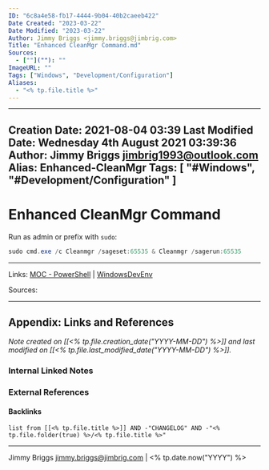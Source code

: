 ```yaml
---
ID: "6c8a4e58-fb17-4444-9b04-40b2caeeb422"
Date Created: "2023-03-22"
Date Modified: "2023-03-22"
Author: Jimmy Briggs <jimmy.briggs@jimbrig.com>
Title: "Enhanced CleanMgr Command.md"
Sources: 
  - [""](""): ""
ImageURL: ""
Tags: ["Windows", "Development/Configuration"]
Aliases:
  - "<% tp.file.title %>"
---
```


---
Creation Date: 2021-08-04 03:39
Last Modified Date: Wednesday 4th August 2021 03:39:36
Author: Jimmy Briggs <jimbrig1993@outlook.com>
Alias: Enhanced-CleanMgr
Tags: [ "#Windows", "#Development/Configuration" ]
---

# Enhanced CleanMgr Command

Run as admin or prefix with `sudo`:

```powershell
sudo cmd.exe /c Cleanmgr /sageset:65535 & Cleanmgr /sagerun:65535
```

***

Links: [MOC - PowerShell](../1-Maps-of-Content/MOC%20-%20PowerShell.md) | [WindowsDevEnv](Windows%20Developer%20Environment.md)

Sources:



***

## Appendix: Links and References

*Note created on [[<% tp.file.creation_date("YYYY-MM-DD") %>]] and last modified on [[<% tp.file.last_modified_date("YYYY-MM-DD") %>]].*

### Internal Linked Notes

### External References

#### Backlinks

```dataview
list from [[<% tp.file.title %>]] AND -"CHANGELOG" AND -"<% tp.file.folder(true) %>/<% tp.file.title %>"
```


***

Jimmy Briggs <jimmy.briggs@jimbrig.com> | <% tp.date.now("YYYY") %>